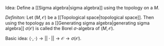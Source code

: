 Idea: Define a [[Sigma algebra|sigma algebra]] using the topology on a $M$.

*Definiton:* Let $(M,\mathcal{O})$ be a [[Topological space|topological space]]. Then using the topology as a [[Generating sigma algebra|generating sigma algebra]] $\sigma(\mathcal{O})$ is called the Borel $\sigma$-algebra of $(M,\mathcal{O})$.

Basic idea: $\langle\cdot,\cdot\rangle\rightarrow ||\cdot||\rightarrow \mathcal{O}\rightarrow \sigma(\mathcal{O})$.